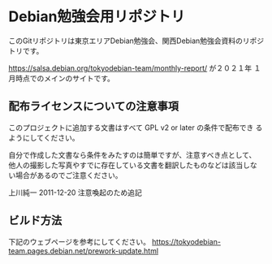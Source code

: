 # Debian勉強会用リポジトリ 

このGitリポジトリは東京エリアDebian勉強会、関西Debian勉強会資料のリポジトリです。

https://salsa.debian.org/tokyodebian-team/monthly-report/ が２０２１年
１月時点でのメインのサイトです。

## 配布ライセンスについての注意事項

このプロジェクトに追加する文書はすべて GPL v2 or later の条件で配布でき
るようにしてください。

自分で作成した文書なら条件をみたすのは簡単ですが、注意すべき点として、
他人の撮影した写真やすでに存在している文書を翻訳したものなどは該当しな
い場合があるのでご注意ください。

上川純一
2011-12-20 注意喚起のため追記 

## ビルド方法

下記のウェブページを参考にしてください。
https://tokyodebian-team.pages.debian.net/prework-update.html
